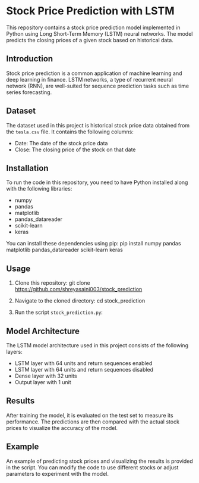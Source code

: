 # Stock Price Prediction with LSTM

This repository contains a stock price prediction model implemented in Python using Long Short-Term Memory (LSTM) neural networks. The model predicts the closing prices of a given stock based on historical data.

## Introduction

Stock price prediction is a common application of machine learning and deep learning in finance. LSTM networks, a type of recurrent neural network (RNN), are well-suited for sequence prediction tasks such as time series forecasting.

## Dataset

The dataset used in this project is historical stock price data obtained from the `tesla.csv` file. It contains the following columns:
- Date: The date of the stock price data
- Close: The closing price of the stock on that date

## Installation

To run the code in this repository, you need to have Python installed along with the following libraries:
- numpy
- pandas
- matplotlib
- pandas_datareader
- scikit-learn
- keras

You can install these dependencies using pip:
pip install numpy pandas matplotlib pandas_datareader scikit-learn keras


## Usage

1. Clone this repository:
git clone https://github.com/shreyasaini003/stock_prediction


2. Navigate to the cloned directory:
cd stock_prediction


3. Run the script `stock_prediction.py`:


## Model Architecture

The LSTM model architecture used in this project consists of the following layers:
- LSTM layer with 64 units and return sequences enabled
- LSTM layer with 64 units and return sequences disabled
- Dense layer with 32 units
- Output layer with 1 unit

## Results

After training the model, it is evaluated on the test set to measure its performance. The predictions are then compared with the actual stock prices to visualize the accuracy of the model.

## Example

An example of predicting stock prices and visualizing the results is provided in the script. You can modify the code to use different stocks or adjust parameters to experiment with the model.



